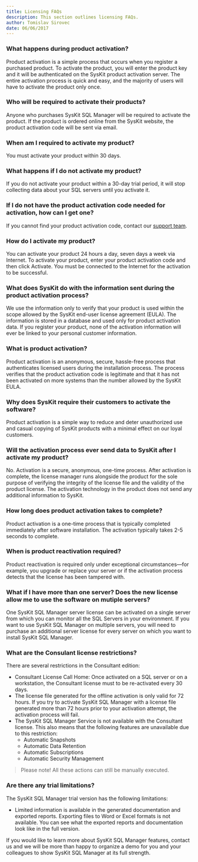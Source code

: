 ```yaml
---
title: Licensing FAQs
description: This section outlines licensing FAQs.
author: Tomislav Sirovec
date: 06/06/2017
---
```

### What happens during product activation?

Product activation is a simple process that occurs when you register a purchased product. To activate the product, you will enter the product key and it will be authenticated on the SysKit product activation server. The entire activation process is quick and easy, and the majority of users will have to activate the product only once.

### Who will be required to activate their products?

Anyone who purchases SysKit SQL Manager will be required to activate the product. If the product is ordered online from the SysKit website, the product activation code will be sent via email.

### When am I required to activate my product?

You must activate your product within 30 days.

### What happens if I do not activate my product?

If you do not activate your product within a 30-day trial period, it will stop collecting data about your SQL servers until you activate it.

### If I do not have the product activation code needed for activation, how can I get one?

If you cannot find your product activation code, contact our [support team](https://www.syskit.com/company/contact-us).

### How do I activate my product?

You can activate your product 24 hours a day, seven days a week via Internet. To activate your product, enter your product activation code and then click Activate. You must be connected to the Internet for the activation to be successful.

### What does SysKit do with the information sent during the product activation process?

We use the information only to verify that your product is used within the scope allowed by the SysKit end-user license agreement (EULA). The information is stored in a database and used only for product activation data. If you register your product, none of the activation information will ever be linked to your personal customer information.

### What is product activation?

Product activation is an anonymous, secure, hassle-free process that authenticates licensed users during the installation process. The process verifies that the product activation code is legitimate and that it has not been activated on more systems than the number allowed by the SysKit EULA.

### Why does SysKit require their customers to activate the software?

Product activation is a simple way to reduce and deter unauthorized use and casual copying of SysKit products with a minimal effect on our loyal customers.

### Will the activation process ever send data to SysKit after I activate my product?

No. Activation is a secure, anonymous, one-time process. After activation is complete, the license manager runs alongside the product for the sole purpose of verifying the integrity of the license file and the validity of the product license. The activation technology in the product does not send any additional information to SysKit.

### How long does product activation takes to complete?

Product activation is a one-time process that is typically completed immediately after software installation. The activation typically takes 2-5 seconds to complete.

### When is product reactivation required?

Product reactivation is required only under exceptional circumstances—for example, you upgrade or replace your server or if the activation process detects that the license has been tampered with.

### What if I have more than one server? Does the new license allow me to use the software on mutiple servers?

One SysKit SQL Manager server license can be activated on a single server from which you can monitor all the SQL Servers in your environment. If you want to use SysKit SQL Manager on multiple servers, you will need to purchase an additional server license for every server on which you want to install SysKit SQL Manager.

### What are the Consulant license restrictions?

There are several restrictions in the Consultant edition:

* Consultant License Call Home: Once activated on a SQL server or on a workstation, the Consultant license must to be re-activated every 30 days.
* The license file generated for the offline activation is only valid for 72 hours. If you try to activate SysKit SQL Manager with a license file generated more than 72 hours prior to your activation attempt, the activation process will fail.
* The SysKit SQL Manager Service is not available with the Consultant license. This also means that the following features are unavailable due to this restriction:
  * Automatic Snapshots
  * Automatic Data Retention
  * Automatic Subscriptions
  * Automatic Security Management

> Please note! All these actions can still be manually executed. 

### Are there any trial limitations?

The SysKit SQL Manager trial version has the following limitations:

* Limited information is available in the generated documentation and exported reports. Exporting files to Word or Excel formats is not available. You can see what the exported reports and documentation look like in the full version.

If you would like to learn more about SysKit SQL Manager features, contact us and we will be more than happy to organize a demo for you and your colleagues to show SysKit SQL Manager at its full strength.






